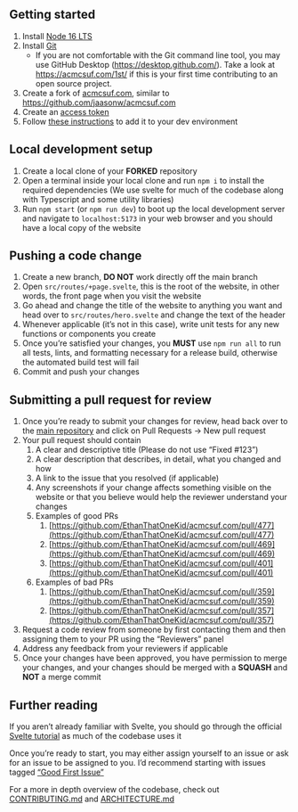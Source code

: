 ## Getting started

1. Install [Node 16 LTS](https://nodejs.org/en/)
1. Install [Git](https://git-scm.com/downloads)
   - If you are not comfortable with the Git command line tool, you may use GitHub Desktop (<https://desktop.github.com/>). Take a look at <https://acmcsuf.com/1st/> if this is your first time contributing to an open source project.
1. Create a fork of [acmcsuf.com](https://github.com/EthanThatOneKid/acmcsuf.com), similar to <https://github.com/jaasonw/acmcsuf.com>
1. Create an [access token](https://scribehow.com/shared/Generating_a_personal_access_token__eMf0UJYaS5OcGrO_lJTpGg)
1. Follow [these instructions](https://github.com/EthanThatOneKid/acmcsuf.com/blob/main/CONTRIBUTING.md#setting-up-your-env-file) to add it to your dev environment

## Local development setup

1. Create a local clone of your **FORKED** repository
1. Open a terminal inside your local clone and run `npm i` to install the required dependencies (We use svelte for much of the codebase along with Typescript and some utility libraries)
1. Run `npm start` (or `npm run dev`) to boot up the local development server and navigate to `localhost:5173` in your web browser and you should have a local copy of the website

## Pushing a code change

1. Create a new branch, **DO NOT** work directly off the main branch
1. Open `src/routes/+page.svelte`, this is the root of the website, in other words, the front page when you visit the website
1. Go ahead and change the title of the website to anything you want and head over to `src/routes/hero.svelte` and change the text of the header
1. Whenever applicable (it’s not in this case), write unit tests for any new functions or components you create
1. Once you’re satisfied your changes, you **MUST** use `npm run all` to run all tests, lints, and formatting necessary for a release build, otherwise the automated build test will fail
1. Commit and push your changes

## Submitting a pull request for review

1. Once you’re ready to submit your changes for review, head back over to the [main repository](https://github.com/EthanThatOneKid/acmcsuf.com) and click on Pull Requests → New pull request
1. Your pull request should contain
   1. A clear and descriptive title (Please do not use “Fixed #123”)
   1. A clear description that describes, in detail, what you changed and how
   1. A link to the issue that you resolved (if applicable)
   1. Any screenshots if your change affects something visible on the website or that you believe would help the reviewer understand your changes
   1. Examples of good PRs
      1. [https://github.com/EthanThatOneKid/acmcsuf.com/pull/477](https://github.com/EthanThatOneKid/acmcsuf.com/pull/477)
      1. [https://github.com/EthanThatOneKid/acmcsuf.com/pull/469](https://github.com/EthanThatOneKid/acmcsuf.com/pull/469)
      1. [https://github.com/EthanThatOneKid/acmcsuf.com/pull/401](https://github.com/EthanThatOneKid/acmcsuf.com/pull/401)
   1. Examples of bad PRs
      1. [https://github.com/EthanThatOneKid/acmcsuf.com/pull/359](https://github.com/EthanThatOneKid/acmcsuf.com/pull/359)
      1. [https://github.com/EthanThatOneKid/acmcsuf.com/pull/357](https://github.com/EthanThatOneKid/acmcsuf.com/pull/357)
1. Request a code review from someone by first contacting them and then assigning them to your PR using the “Reviewers” panel
1. Address any feedback from your reviewers if applicable
1. Once your changes have been approved, you have permission to merge your changes, and your changes should be merged with a **SQUASH** and **NOT** a merge commit

## Further reading

If you aren’t already familiar with Svelte, you should go through the official [Svelte tutorial](https://svelte.dev/tutorial/basics) as much of the codebase uses it

Once you’re ready to start, you may either assign yourself to an issue or ask for an issue to be assigned to you. I’d recommend starting with issues tagged [“Good First Issue”](https://github.com/EthanThatOneKid/acmcsuf.com/issues?q=is%3Aopen+is%3Aissue+label%3A%22good+first+issue%22)

For a more in depth overview of the codebase, check out [CONTRIBUTING.md](https://github.com/EthanThatOneKid/acmcsuf.com/blob/main/CONTRIBUTING.md) and [ARCHITECTURE.md](https://github.com/EthanThatOneKid/acmcsuf.com/blob/main/ARCHITECTURE.md)
